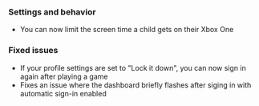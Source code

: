 ### Settings and behavior
- You can now limit the screen time a child gets on their Xbox One

### Fixed issues
- If your profile settings are set to "Lock it down", you can now sign in again after playing a game
- Fixes an issue where the dashboard briefly flashes after siging in with automatic sign-in enabled
